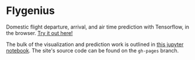 # Flygenius

Domestic flight departure, arrival, and air time prediction with Tensorflow, in the browser. [Try it out here!](https://flygeni.us)

The bulk of the visualization and prediction work is outlined in [this jupyter notebook](https://github.com/CBR0MS/flightTimeModel/blob/gh-pages/Flight%20Time%20Modeling.ipynb). The site's source code can be found on the `gh-pages` branch. 
